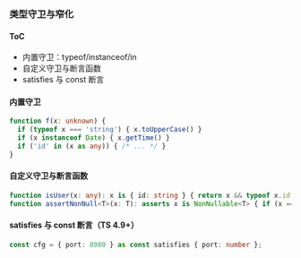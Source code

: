 ### 类型守卫与窄化

#### ToC

- 内置守卫：typeof/instanceof/in
- 自定义守卫与断言函数
- satisfies 与 const 断言

#### 内置守卫

```ts
function f(x: unknown) {
  if (typeof x === 'string') { x.toUpperCase() }
  if (x instanceof Date) { x.getTime() }
  if ('id' in (x as any)) { /* ... */ }
}
```

#### 自定义守卫与断言函数

```ts
function isUser(x: any): x is { id: string } { return x && typeof x.id === 'string' }
function assertNonNull<T>(x: T): asserts x is NonNullable<T> { if (x == null) throw new Error('nullish') }
```

#### satisfies 与 const 断言（TS 4.9+）

```ts
const cfg = { port: 8080 } as const satisfies { port: number };
```

